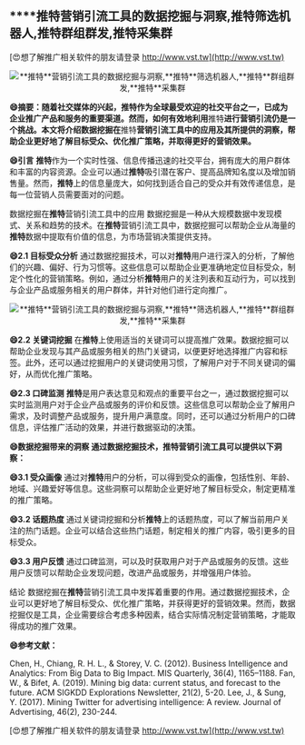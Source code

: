 ## ****推特**营销引流工具的数据挖掘与洞察,**推特**筛选机器人,**推特**群组群发,**推特**采集群**

[😍想了解推广相关软件的朋友请登录 http://www.vst.tw](http://www.vst.tw)

 <center><img src="https://vst.tw/MP4/tuiguang/png/7.png" alt="**推特**营销引流工具的数据挖掘与洞察,**推特**筛选机器人,**推特**群组群发,**推特**采集群"></center>

**😄摘要：随着社交媒体的兴起，**推特**作为全球最受欢迎的社交平台之一，已成为企业推广产品和服务的重要渠道。然而，如何有效地利用**推特**进行营销引流仍是一个挑战。本文将介绍数据挖掘在**推特**营销引流工具中的应用及其所提供的洞察，帮助企业更好地了解目标受众、优化推广策略，并取得更好的营销效果。**

**😄引言**
**推特**作为一个实时性强、信息传播迅速的社交平台，拥有庞大的用户群体和丰富的内容资源。企业可以通过**推特**吸引潜在客户、提高品牌知名度以及增加销售量。然而，**推特**上的信息量庞大，如何找到适合自己的受众并有效传递信息，是每一位营销人员需要面对的问题。

数据挖掘在**推特**营销引流工具中的应用
数据挖掘是一种从大规模数据中发现模式、关系和趋势的技术。在**推特**营销引流工具中，数据挖掘可以帮助企业从海量的**推特**数据中提取有价值的信息，为市场营销决策提供支持。

**😄2.1 目标受众分析**
通过数据挖掘技术，可以对**推特**用户进行深入的分析，了解他们的兴趣、偏好、行为习惯等。这些信息可以帮助企业更准确地定位目标受众，制定个性化的营销策略。例如，通过分析**推特**用户的关注列表和互动行为，可以找到与企业产品或服务相关的用户群体，并针对他们进行定向推广。

 <center><img src="https://vst.tw/MP4/tuiguang/png/1.png" alt="**推特**营销引流工具的数据挖掘与洞察,**推特**筛选机器人,**推特**群组群发,**推特**采集群"></center>

**😄2.2 关键词挖掘**
在**推特**上使用适当的关键词可以提高推广效果。数据挖掘可以帮助企业发现与其产品或服务相关的热门关键词，以便更好地选择推广内容和标签。此外，还可以通过挖掘用户的关键词使用习惯，了解用户对于不同关键词的偏好，从而优化推广策略。

**😄2.3 口碑监测**
**推特**是用户表达意见和观点的重要平台之一，通过数据挖掘可以实时监测用户对于企业产品或服务的评价和反馈。这些信息可以帮助企业了解用户需求，及时调整产品或服务，提升用户满意度。同时，还可以通过分析用户的口碑信息，评估推广活动的效果，并进行数据驱动的决策。

**😄数据挖掘带来的洞察 通过数据挖掘技术，**推特**营销引流工具可以提供以下洞察：**

**😄3.1 受众画像**
通过对**推特**用户的分析，可以得到受众的画像，包括性别、年龄、地域、兴趣爱好等信息。这些洞察可以帮助企业更好地了解目标受众，制定更精准的推广策略。

**😄3.2 话题热度**
通过关键词挖掘和分析**推特**上的话题热度，可以了解当前用户关注的热门话题。企业可以结合这些热门话题，制定相关的推广内容，吸引更多的目标受众。

**😄3.3 用户反馈**
通过口碑监测，可以及时获取用户对于产品或服务的反馈。这些用户反馈可以帮助企业发现问题，改进产品或服务，并增强用户体验。

结论 数据挖掘在**推特**营销引流工具中发挥着重要的作用。通过数据挖掘技术，企业可以更好地了解目标受众、优化推广策略，并获得更好的营销效果。然而，数据挖掘仅是工具，企业需要综合考虑多种因素，结合实际情况制定营销策略，才能取得成功的推广效果。

**😄参考文献：**

Chen, H., Chiang, R. H. L., & Storey, V. C. (2012). Business Intelligence and Analytics: From Big Data to Big Impact. MIS Quarterly, 36(4), 1165–1188.
Fan, W., & Bifet, A. (2019). Mining big data: current status, and forecast to the future. ACM SIGKDD Explorations Newsletter, 21(2), 5-20.
Lee, J., & Sung, Y. (2017). Mining Twitter for advertising intelligence: A review. Journal of Advertising, 46(2), 230-244.

[😍想了解推广相关软件的朋友请登录 http://www.vst.tw](http://www.vst.tw)



